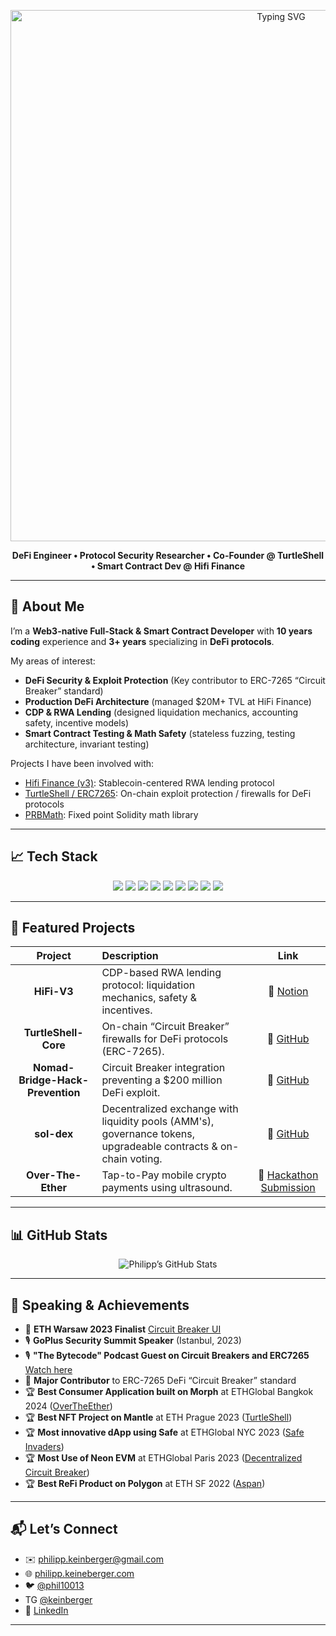 
<!-- Banner & Animated Title -->
<p align="center">
  <div align="center">
  <a href="https://github.com/DenverCoder1/readme-typing-svg">
    <img 
      src="https://readme-typing-svg.herokuapp.com?font=Fira%20Code&weight=600&size=20&pause=1000&color=61DAFB&center=true&vCenter=true&lines=Hi%2C+I%E2%80%99m+Philipp+Keinberger!;Smart+Contract+Developer;+%40+Hifi+Finance" 
      alt="Typing SVG"
      width="850"
    />
  </a>
</div>
</p>
<!-- Banner & Subtitle -->
<p align="center" style="margin-top: 0;">
  <strong>DeFi Engineer • Protocol Security Researcher • Co-Founder @ TurtleShell • Smart Contract Dev @ Hifi Finance</strong>
</p>


---

## 🚀 About Me

I’m a **Web3-native Full-Stack & Smart Contract Developer** with **10 years coding** experience and **3+ years** specializing in **DeFi protocols**.

My areas of interest:

- **DeFi Security & Exploit Protection** (Key contributor to ERC-7265 “Circuit Breaker” standard)
- **Production DeFi Architecture** (managed $20M+ TVL at HiFi Finance)
- **CDP & RWA Lending** (designed liquidation mechanics, accounting safety, incentive models)
- **Smart Contract Testing & Math Safety** (stateless fuzzing, testing architecture, invariant testing)

Projects I have been involved with:
- [Hifi Finance (v3)](https://hifi.finance/Hifi-v3-Whitepaper.pdf): Stablecoin-centered RWA lending protocol
- [TurtleShell / ERC7265](https://github.com/ikigai-labs-xyz/turtleshell-core): On-chain exploit protection / firewalls for DeFi protocols
- [PRBMath](https://github.com/PaulRBerg/prb-math): Fixed point Solidity math library

---

## 📈 Tech Stack

<div align="center">

<!-- Solidity & Security -->
<img src="https://img.shields.io/badge/Solidity-363636?style=for-the-badge&logo=solidity&logoColor=white" />
<img src="https://img.shields.io/badge/Foundry-FDAE1D?style=for-the-badge&logo=foundry&logoColor=black" />
<img src="https://img.shields.io/badge/Echidna-FF0000?style=for-the-badge&logo=echidna&logoColor=white" />

<!-- Web3 & Backend -->
<img src="https://img.shields.io/badge/TypeScript-3178C6?style=for-the-badge&logo=typescript&logoColor=white" />
<img src="https://img.shields.io/badge/Node.js-339933?style=for-the-badge&logo=node.js&logoColor=white" />
<img src="https://img.shields.io/badge/Go-00ADD8?style=for-the-badge&logo=go&logoColor=white" />

<!-- Frontend & APIs -->
<img src="https://img.shields.io/badge/React-20232A?style=for-the-badge&logo=react&logoColor=61DAFB" />
<img src="https://img.shields.io/badge/Next.js-000000?style=for-the-badge&logo=next.js&logoColor=white" />
<img src="https://img.shields.io/badge/GraphQL-E10098?style=for-the-badge&logo=graphql&logoColor=white" />

</div>


---

## 📌 Featured Projects

| Project | Description | Link |
| :-----: | :---------- | :--: |
| **HiFi-V3** | CDP-based RWA lending protocol: liquidation mechanics, safety & incentives. | 🔗 [Notion](https://www.notion.so/New-CDP-protocol-Hifi-v3-2054cdd7ec4580e48037c9d2077e3163) |
| **TurtleShell-Core** | On-chain “Circuit Breaker” firewalls for DeFi protocols (ERC-7265). | 🔗 [GitHub](https://github.com/ikigai-labs-xyz/turtleshell-core) |
| **Nomad-Bridge-Hack-Prevention** | Circuit Breaker integration preventing a $200 million DeFi exploit. | 🔗 [GitHub](https://github.com/Keinberger/circuit-breaker-workshop) |
| **sol-dex** | Decentralized exchange with liquidity pools (AMM's), governance tokens, upgradeable contracts & on-chain voting. | 🔗 [GitHub](https://github.com/keinberger/sol-dex) |
| **Over-The-Ether** | Tap-to-Pay mobile crypto payments using ultrasound. | 🔗 [Hackathon Submission](https://ethglobal.com/showcase/overtheether-cqxse) |

---

## 📊 GitHub Stats

<p align="center">
  <img src="https://github-readme-stats.vercel.app/api?username=keinberger&show_icons=true&theme=radical&count_private=true" alt="Philipp’s GitHub Stats" />
</p>

---

## 🎤 Speaking & Achievements

- 🥈 **ETH Warsaw 2023 Finalist** [Circuit Breaker UI](https://devpost.com/software/circuit-breaker-ui)
- 🎙️ **GoPlus Security Summit Speaker** (Istanbul, 2023)  
- 🎙️ **"The Bytecode" Podcast Guest on Circuit Breakers and ERC7265** [Watch here](https://www.youtube.com/watch?v=sSUIjQif4Ws)
- 📜 **Major Contributor** to ERC-7265 DeFi “Circuit Breaker” standard
- 🏆 **Best Consumer Application built on Morph** at ETHGlobal Bangkok 2024 ([OverTheEther](https://ethglobal.com/showcase/overtheether-cqxse))
- 🏆 **Best NFT Project on Mantle** at ETH Prague 2023 ([TurtleShell](https://devfolio.co/projects/turtleshell-efef))
- 🏆 **Most innovative dApp using Safe** at ETHGlobal NYC 2023 ([Safe Invaders](https://ethglobal.com/showcase/safe-invaders-coyao))
- 🏆 **Most Use of Neon EVM** at ETHGlobal Paris 2023 ([Decentralized Circuit Breaker](https://ethglobal.com/showcase/decentralized-circuit-breaker-96q8q))
- 🏆 **Best ReFi Product on Polygon** at ETH SF 2022 ([Aspan](https://ethglobal.com/showcase/safe-invaders-coyao))

---

## 📬 Let’s Connect

- ✉️ philipp.keinberger@gmail.com  
- 🌐 [philipp.keineberger.com](https://philippkeineberger.com)  
- 🐦 [@phil10013](https://twitter.com/phil10013)
- TG [@keinberger](https://t.me/keinberger)
- 💼 [LinkedIn](https://www.linkedin.com/in/philipp-keinberger/)  

---
